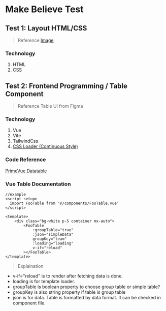 # Make Believe Test

## Test 1: Layout HTML/CSS
> Reference [Image](https://jfnet-my.sharepoint.com/personal/tin_bkk_jfnet_group/_layouts/15/onedrive.aspx?id=%2Fpersonal%2Ftin%5Fbkk%5Fjfnet%5Fgroup%2FDocuments%2F%E0%B8%AA%E0%B8%B4%E0%B9%88%E0%B8%87%E0%B8%97%E0%B8%B5%E0%B9%88%E0%B9%81%E0%B8%99%E0%B8%9A%E0%B8%A1%E0%B8%B2%2Ffrontend%5Ftest%2D1%2Ejpg&parent=%2Fpersonal%2Ftin%5Fbkk%5Fjfnet%5Fgroup%2FDocuments%2F%E0%B8%AA%E0%B8%B4%E0%B9%88%E0%B8%87%E0%B8%97%E0%B8%B5%E0%B9%88%E0%B9%81%E0%B8%99%E0%B8%9A%E0%B8%A1%E0%B8%B2&ga=1) 
### Technology
1. HTML
2. CSS

## Test 2: Frontend Programming / Table Component
> Reference Table UI from Figma

### Technology
1. Vue
2. Vite
3. TailwindCss
4. [CSS Loader (Continuous Style)](https://css-loaders.com/continuous/)

### Code Reference
[PrimeVue Datatable](https://primevue.org/datatable/)

### Vue Table Documentation

```
//example
<script setup>
  import FooTable from '@/components/FooTable.vue'
</script>

<template>
	<div class="bg-white p-5 container mx-auto">
		<FooTable
			:groupTable="true"
			:json="simpleData"
			groupKey="team"
			:loading="loading"
			v-if="reload"
		></FooTable>
</template>
```

> Explaination

- v-if="reload" is to render after fetching data is done.
- loading is for template loader.
- groupTable is boolean property to choose group table or simple table?
- groupKey is also string property if table is group table
- json is for data. Table is formatted by data format. It can be checked in component file.